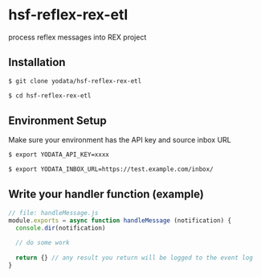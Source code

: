 # hsf-reflex-rex-etl
process reflex messages into REX project

## Installation

```bash
$ git clone yodata/hsf-reflex-rex-etl

$ cd hsf-reflex-rex-etl
```

## Environment Setup

Make sure your environment has the API key and source inbox URL

```bash
$ export YODATA_API_KEY=xxxx

$ export YODATA_INBOX_URL=https://test.example.com/inbox/
```

## Write your handler function (example)

```js
// file: handleMessage.js
module.exports = async function handleMessage (notification) {
  console.dir(notification)
  
  // do some work
  
  return {} // any result you return will be logged to the event log
}

```